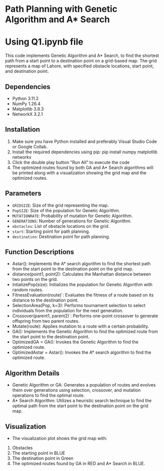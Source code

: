 # Path Planning with Genetic Algorithm and A* Search
# Using Q1.ipynb file

This code implements Genetic Algorithm and A* Search, to find the shortest path from a start point to a destination point on a grid-based map. 
The grid represents a map of Lahore, with specified obstacle locations, start point, and destination point.

## Dependencies
- Python 3.11.2
- NumPy 1.26.4
- Matplotlib 3.8.3
- NetworkX  3.2.1

## Installation
1. Make sure you have Python installed and preferably Visual Studio Code or Google Collab.
2. Install the required dependencies using pip: pip install numpy matplotlib networkx
3. Click the double play button "Run All" to execute the code
4. The optimized routes found by both GA and A* Search algorithms will be printed along with a visualization showing the grid map and the optimized routes.

## Parameters
- `GRIDSIZE`: Size of the grid representing the map.
- `PopSIZE`: Size of the population for Genetic Algorithm.
- `MUTATIONRATE`: Probability of mutation for Genetic Algorithm.
- `GENERATIONS`: Number of generations for Genetic Algorithm.
- `obstacles`: List of obstacle locations on the grid.
- `start`: Starting point for path planning.
- `destination`: Destination point for path planning.

## Function Descriptions
- Astar(): Implements the A* search algorithm to find the shortest path from the start point to the destination point on the grid map.
- distance(point1, point2): Calculates the Manhattan distance between two points on the grid.
- IntializePop(size): Initializes the population for Genetic Algorithm with random routes.
- FitnessEvaluation(route)`: Evaluates the fitness of a route based on its distance to the destination point.
- SelectionArea(Pop, k=3): Performs tournament selection to select individuals from the population for the next generation.
- Crossover(parent1, parent2)`: Performs one-point crossover to generate offspring from two parent routes.
- Mutate(route): Applies mutation to a route with a certain probability.
- GA(): Implements the Genetic Algorithm to find the optimized route from the start point to the destination point.
- OptimizedGA = GA(): Invokes the Genetic Algorithm to find the optimized route.
- OptimizedAstar = Astar(): Invokes the A* search algorithm to find the optimized route.

## Algorithm Details
- Genetic Algorithm or GA: Generates a population of routes and evolves them over generations using selection, crossover, and mutation operations to find the optimal route.
- A* Search Algorithm: Utilizes a heuristic search technique to find the optimal path from the start point to the destination point on the grid map.

## Visualization
- The visualization plot shows the grid map with:
1. Obstacles
2. The starting point in BLUE
3. The destination point in Green
4. The optimized routes found by GA in RED and A* Search in BLUE.



